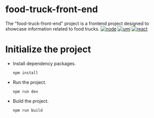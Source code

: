 # food-truck-front-end
The "food-truck-front-end" project is a frontend project designed to showcase information related to food trucks.
[![node](https://img.shields.io/badge/node-16.14.2-green.svg?style=plastic)](https://nodejs.org/en/) [![umi](https://img.shields.io/badge/UmiMax-4.0.9-green.svg?style=plastic)](https://umijs.org/)  [![react](https://img.shields.io/badge/react-18.0.33-green.svg?style=plastic)](https://react.dev/)

# Initialize the project
* Install dependency packages.  
  ```
  npm install
  ```
* Run the project.
  ```
  npm run dev
  ```
* Build the project.
  ```
  npm run build
  ```